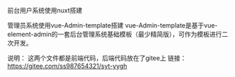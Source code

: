 前台用户系统使用nuxt搭建

管理员系统使用vue-Admin-template搭建
vue-Admin-template是基于vue-element-admin的一套后台管理系统基础模板（最少精简版），可作为模板进行二次开发。

说明：
这两个文件都是前端代码，后端代码放在了gitee上
链接：https://gitee.com/ss987654321/syt-yygh
